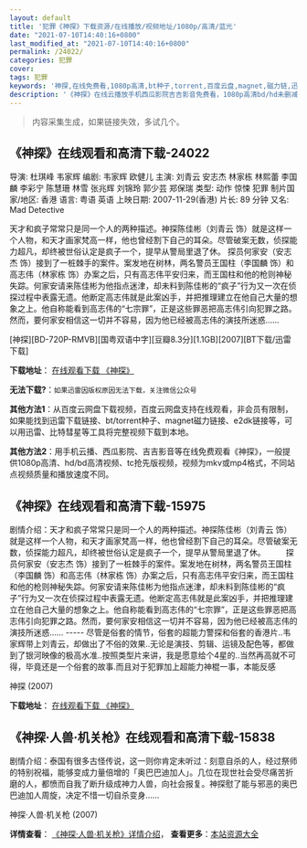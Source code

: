 ```yaml
---
layout: default
title: '犯罪《神探》下载资源/在线播放/视频地址/1080p/高清/蓝光'
date: "2021-07-10T14:40:16+0800"
last_modified_at: "2021-07-10T14:40:16+0800"
permalink: /24022/
categories: 犯罪
cover:
tags: 犯罪
keywords: '神探,在线免费看,1080p高清,bt种子,torrent,百度云盘,magnet,磁力链,迅雷下载资源'
description: '《神探》在线云播放手机西瓜影院吉吉影音免费看，1080p高清bd/hd未删减完整版和tc抢先枪版，mkv/mp4格式，附带bt/torrent种子、magnet/磁力链、百度云盘、网盘资源迅雷下载链接'
---
```


>内容采集生成，如果链接失效，多试几个。


## 《神探》在线观看和高清下载-24022

导演: 杜琪峰 韦家辉 编剧: 韦家辉 欧健儿 主演: 刘青云 安志杰 林家栋 林熙蕾 李国麟 李彩宁 陈慧珊 林雪 张兆辉 刘锦玲 郭少芸 郑保瑞 类型: 动作 惊悚 犯罪 制片国家/地区: 香港 语言: 粤语 英语 上映日期: 2007-11-29(香港) 片长: 89 分钟 又名: Mad Detective

天才和疯子常常只是同一个人的两种描述。神探陈佳彬（刘青云 饰）就是这样一个人物，和天才画家梵高一样，他也曾经割下自己的耳朵。尽管破案无数，侦探能力超凡，却终被世俗认定是疯子一个，提早从警局里退了休。 探员何家安（安志杰 饰）接到了一桩棘手的案件。案发地在树林，两名警员王国柱（李国麟 饰）和高志伟（林家栋 饰）办案之后，只有高志伟平安归来，而王国柱和他的枪则神秘失踪。何家安请来陈佳彬为他指点迷津，却未料到陈佳彬的“疯子”行为又一次在侦探过程中表露无遗。他断定高志伟就是此案凶手，并把推理建立在他自己大量的想象之上。他自称能看到高志伟的“七宗罪”，正是这些罪恶把高志伟引向犯罪之路。然而，要何家安相信这一切并不容易，因为他已经被高志伟的演技所迷惑……


[神探][BD-720P-RMVB][国粤双语中字][豆瓣8.3分][1.1GB][2007][BT下载/迅雷下载]

**下载地址**： [在线观看下载 《神探》](https://www.btdx8.com/torrent/mad_detective_2007.html) 


**无法下载?**：`如果迅雷因版权原因无法下载，关注微信公众号 `

**其他方法1**：从百度云网盘下载视频，百度云网盘支持在线观看，非会员有限制，如果能找到迅雷下载链接、bt/torrent种子、magnet磁力链接、e2dk链接等，可以用迅雷、比特彗星等工具将完整视频下载到本地。

**其他方法2**：用手机云播、西瓜影院、吉吉影音等在线免费观看《神探》，一般提供1080p高清、hd/bd高清视频、tc抢先版视频，视频为mkv或mp4格式，不同站点视频质量和播放速度不同。


## 《神探》在线观看和高清下载-15975

剧情介绍：天才和疯子常常只是同一个人的两种描述。神探陈佳彬（刘青云 饰）就是这样一个人物，和天才画家梵高一样，他也曾经割下自己的耳朵。尽管破案无数，侦探能力超凡，却终被世俗认定是疯子一个，提早从警局里退了休。  　　探员何家安（安志杰 饰）接到了一桩棘手的案件。案发地在树林，两名警员王国柱（李国麟 饰）和高志伟（林家栋 饰）办案之后，只有高志伟平安归来，而王国柱和他的枪则神秘失踪。何家安请来陈佳彬为他指点迷津，却未料到陈佳彬的“疯子”行为又一次在侦探过程中表露无遗。他断定高志伟就是此案凶手，并把推理建立在他自己大量的想象之上。他自称能看到高志伟的“七宗罪”，正是这些罪恶把高志伟引向犯罪之路。然而，要何家安相信这一切并不容易，因为他已经被高志伟的演技所迷惑…… ----- 尽管是俗套的情节，俗套的超能力警探和俗套的香港片..韦家辉带上刘青云，却做出了不俗的效果..无论是演技、剪辑、运镜及配色等，都做到了银河映像的极高水准..按照类型片来讲，我是愿意给个4星的..当然再高就不可得，毕竟还是一个俗套的故事.而且对于犯罪加上超能力神棍一事，本能反感


神探 (2007)

**下载地址**： [在线观看下载 《神探》](https://www.btbtdy.me/btdy/dy4304.html) 


## 《神探·人兽·机关枪》在线观看和高清下载-15838

剧情介绍：泰国有很多古怪传说，这一则你肯定未听过：刻意自杀的人，经过祭师的特别祝福，能够变成力量倍增的「奥巴巴迪加人」。几位在现世社会受尽痛苦折磨的人，都愤而自我了断升级成神力人兽，向社会报复。神探慰了能与邪恶的奥巴巴迪加人周旋，决定不惜一切自杀变身……


神探·人兽·机关枪 (2007)

**详情查看**： [《神探·人兽·机关枪》详情介绍](/movie/15838/)， **查看更多**：[本站资源大全](/movie/t/all/)

